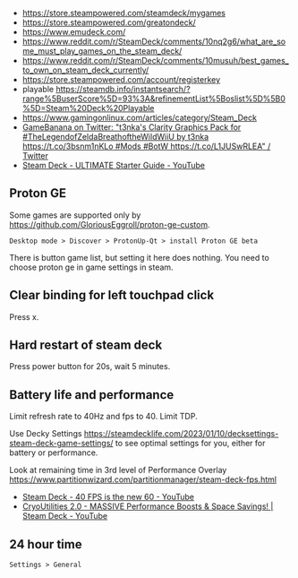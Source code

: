 - https://store.steampowered.com/steamdeck/mygames
- https://store.steampowered.com/greatondeck/
- https://www.emudeck.com/
- https://www.reddit.com/r/SteamDeck/comments/10nq2g6/what_are_some_must_play_games_on_the_steam_deck/
- https://www.reddit.com/r/SteamDeck/comments/10musuh/best_games_to_own_on_steam_deck_currently/
- https://store.steampowered.com/account/registerkey
- playable https://steamdb.info/instantsearch/?range%5BuserScore%5D=93%3A&refinementList%5Boslist%5D%5B0%5D=Steam%20Deck%20Playable
- https://www.gamingonlinux.com/articles/category/Steam_Deck
- [GameBanana on Twitter: "t3nka's Clarity Graphics Pack for #TheLegendofZeldaBreathoftheWildWiiU by t3nka https://t.co/3bsnm1nKLo #Mods #BotW https://t.co/L1JUSwRLEA" / Twitter](https://twitter.com/GameBanana/status/1239687904475131907)
- [Steam Deck - ULTIMATE Starter Guide - YouTube](https://www.youtube.com/watch?v=MbpGPqacCos)

## Proton GE

Some games are supported only by https://github.com/GloriousEggroll/proton-ge-custom.

`Desktop mode > Discover > ProtonUp-Qt > install Proton GE beta`

There is button game list, but setting it here does nothing. You need to choose proton ge in game settings in steam.

## Clear binding for left touchpad click

Press x.

## Hard restart of steam deck

Press power button for 20s, wait 5 minutes.

## Battery life and performance

Limit refresh rate to 40Hz and fps to 40. Limit TDP.

Use Decky Settings https://steamdecklife.com/2023/01/10/decksettings-steam-deck-game-settings/ to see optimal settings for you, either for battery or performance.

Look at remaining time in 3rd level of Performance Overlay https://www.partitionwizard.com/partitionmanager/steam-deck-fps.html

- [Steam Deck - 40 FPS is the new 60 - YouTube](https://www.youtube.com/watch?v=ZWZI3CKlByc)
- [CryoUtilities 2.0 - MASSIVE Performance Boosts & Space Savings! | Steam Deck - YouTube](https://www.youtube.com/watch?v=C9EjXYZUqUs)

## 24 hour time

`Settings > General`
